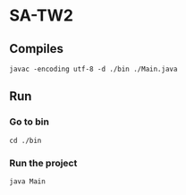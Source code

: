 # SA-TW2

## Compiles
```
javac -encoding utf-8 -d ./bin ./Main.java
```

## Run

### Go to bin
```
cd ./bin
```

### Run the project
```
java Main
```
